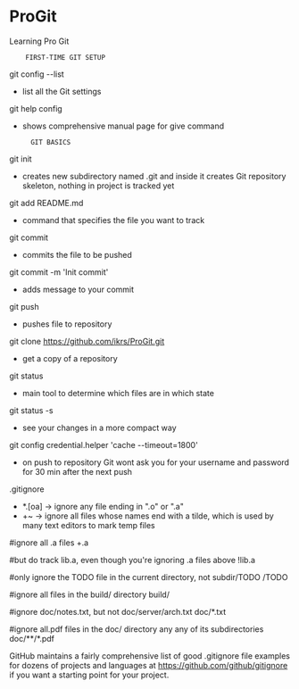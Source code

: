 # ProGit
Learning Pro Git

		FIRST-TIME GIT SETUP

git config --list	
- list all the Git settings 

git help config
- shows comprehensive manual page for give command


		GIT BASICS


git init
- creates new subdirectory named .git and inside it creates Git repository skeleton, nothing in project is tracked yet

git add README.md
- command that specifies the file you want to track

git commit
- commits the file to be pushed

git commit -m 'Init commit'
- adds message to your commit 

git push 
- pushes file to repository

git clone https://github.com/ikrs/ProGit.git
- get a copy of a repository

git status
- main tool to determine which files are in which state

git status -s
- see your changes in a more compact way 

git config credential.helper 'cache --timeout=1800'
- on push to repository Git wont ask you for your username and password for 30 min after the next push


.gitignore
- *.[oa] -> ignore any file ending in ".o" or ".a"
- +~ -> ignore all files whose names end with a tilde, which is used by many text editors to mark temp files

	
#ignore all .a files
+.a

#but do track lib.a, even though you're ignoring .a files above
!lib.a

#only ignore the TODO file in the current directory, not subdir/TODO
/TODO

#ignore all files in the build/ directory
build/

#ignore doc/notes.txt, but not doc/server/arch.txt
doc/*.txt

#ignore all.pdf files in the doc/ directory any any of its subdirectories
doc/**/*.pdf


GitHub maintains a fairly comprehensive list of good .gitignore file examples for dozens of projects and languages at 
https://github.com/github/gitignore if you want a starting point for your project.



